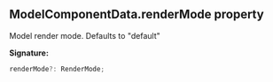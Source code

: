 
## ModelComponentData.renderMode property

Model render mode. Defaults to "default"

**Signature:**

```typescript
renderMode?: RenderMode;
```

